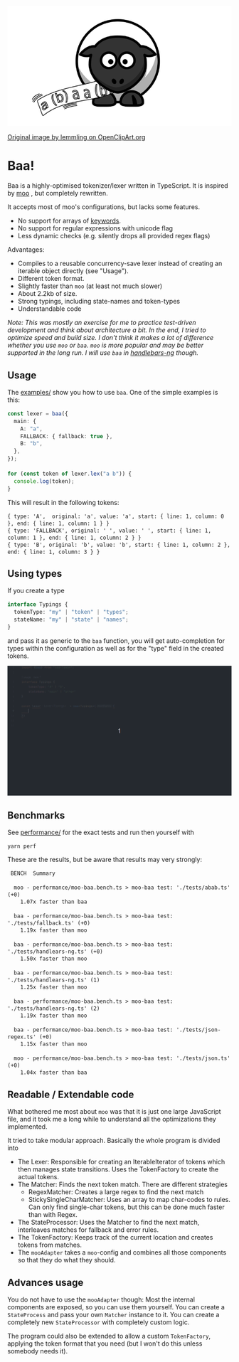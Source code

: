 ![](img/baa-sheep-lemmling.svg)

[Original image by lemmling on OpenClipArt.org](https://openclipart.org/detail/17637/cartoon-sheep)

# Baa!

Baa is a highly-optimised tokenizer/lexer written in TypeScript. It is inspired by [moo](https://github.com/no-context/moo)
, but completely rewritten.

It accepts most of moo's configurations, but lacks some features.

- No support for arrays of [keywords](https://github.com/no-context/moo#keywords).
- No support for regular expressions with unicode flag
- Less dynamic checks (e.g. silently drops all provided regex flags)

Advantages:

- Compiles to a reusable concurrency-save lexer instead of creating an iterable object directly (see "Usage").
- Different token format.
- Slightly faster than `moo` (at least not much slower)
- About 2.2kb of size.
- Strong typings, including state-names and token-types
- Understandable code

_Note: This was mostly an exercise for me to practice test-driven development and think about
architecture a bit. In the end, I tried to optimize speed and build size. I don't think it makes a
lot of difference whether you use `moo` or `baa`. `moo` is more popular and may be better supported in the long run.
I will use `baa` in [handlebars-ng](https.//handlebars-ng.knappi.org) though._


## Usage

The [examples/](examples) show you how to use `baa`. One of the simple examples is this:

```ts
const lexer = baa({
  main: {
    A: "a",
    FALLBACK: { fallback: true },
    B: "b",
  },
});

for (const token of lexer.lex("a b")) {
  console.log(token);
}
```

This will result in the following tokens:

```
{ type: 'A',  original: 'a', value: 'a', start: { line: 1, column: 0 }, end: { line: 1, column: 1 } }
{ type: 'FALLBACK', original: ' ', value: ' ', start: { line: 1, column: 1 }, end: { line: 1, column: 2 } }
{ type: 'B', original: 'b', value: 'b', start: { line: 1, column: 2 }, end: { line: 1, column: 3 } }
```

## Using types

If you create a type

```ts
interface Typings {
  tokenType: "my" | "token" | "types";
  stateName: "my" | "state" | "names";
}
```

and pass it as generic to the `baa` function, you will get auto-completion for
types within the configuration as well as for the "type" field in the created tokens.

![](./img/baa-type-autocomplete.gif)

## Benchmarks

See [performance/](./performance) for the exact tests and run then yourself with

```
yarn perf
```

These are the results, but be aware that results may very strongly:

```
 BENCH  Summary

  moo - performance/moo-baa.bench.ts > moo-baa test: './tests/abab.ts' (+0)
    1.07x faster than baa

  baa - performance/moo-baa.bench.ts > moo-baa test: './tests/fallback.ts' (+0)
    1.19x faster than moo

  baa - performance/moo-baa.bench.ts > moo-baa test: './tests/handlears-ng.ts' (+0)
    1.50x faster than moo

  baa - performance/moo-baa.bench.ts > moo-baa test: './tests/handlears-ng.ts' (1)
    1.25x faster than moo

  baa - performance/moo-baa.bench.ts > moo-baa test: './tests/handlears-ng.ts' (2)
    1.19x faster than moo

  baa - performance/moo-baa.bench.ts > moo-baa test: './tests/json-regex.ts' (+0)
    1.15x faster than moo

  moo - performance/moo-baa.bench.ts > moo-baa test: './tests/json.ts' (+0)
    1.04x faster than baa

```

## Readable / Extendable code

What bothered me most about `moo` was that it is just one large JavaScript file,
and it took me a long while to understand all the optimizations they implemented.

It tried to take modular approach. Basically the whole program is divided into

- The Lexer: Responsible for creating an IterableIterator of tokens which then manages state transitions. 
  Uses the TokenFactory to create the actual tokens.
- The Matcher: Finds the next token match. There are different strategies
  - RegexMatcher: Creates a large regex to find the next match
  - StickySingleCharMatcher: Uses an array to map char-codes to rules. Can only find single-char tokens, 
    but this can be done much faster than with Regex.
- The StateProcessor: Uses the Matcher to find the next match, interleaves matches for fallback 
  and error rules.
- The TokenFactory: Keeps track of the current location and creates tokens from matches.
- The `mooAdapter` takes a `moo`-config and combines all those components so that they do what they should.

## Advances usage

You do not have to use the `mooAdapter` though: Most the internal components are exposed, so 
you can use them yourself. You can create a `StateProcess` and pass your own `Matcher` instance
to it. You can create a completely new `StateProcessor` with completely custom logic.

The program could also be extended to allow a custom `TokenFactory`, applying the token format that 
you need (but I won't do this unless somebody needs it).



